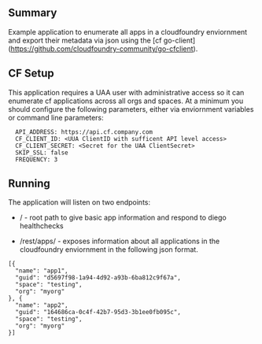 ## Summary

Example application to enumerate all apps in a cloudfoundry enviornment and export their metadata via json using the [cf go-client] (https://github.com/cloudfoundry-community/go-cfclient).

## CF Setup

This application requires a UAA user with administrative access so it can enumerate cf applications across all orgs and spaces.  At a minimum you should configure the following parameters, either via enviornment variables or command line parameters:
```
  API_ADDRESS: https://api.cf.company.com
  CF_CLIENT_ID: <UUA ClientID with sufficent API level access>
  CF_CLIENT_SECRET: <Secret for the UAA ClientSecret>
  SKIP_SSL: false
  FREQUENCY: 3
```

## Running

The application will listen on two endpoints:
* /  - root path to give basic app information and respond to diego healthchecks 

* /rest/apps/ - exposes information about all applications in the cloudfoundry enviornment in the following json format.

```
[{
  "name": "app1",
  "guid": "d5697f98-1a94-4d92-a93b-6ba812c9f67a",
  "space": "testing",
  "org": "myorg"
}, {
  "name": "app2",
  "guid": "164686ca-0c4f-42b7-95d3-3b1ee0fb095c",
  "space": "testing",
  "org": "myorg"
}]
```
